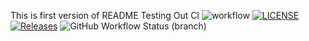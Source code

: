 This is first version of README
Testing Out Cl
![workflow](https://github.com/Banyar-Po2/sem/actions/workflows/main.yml/badge.svg)
[![LICENSE](https://img.shields.io/github/license/Banyar-Po2/sem.svg?style=flat-square)](https://github.com/Banyar-Po2/sem/blob/master/LICENSE)
[![Releases](https://img.shields.io/github/release/Banyar-Po2/sem/all.svg?style=flat-square)](https://github.com/Banyar-Po2/sem/releases)
![GitHub Workflow Status (branch)](https://img.shields.io/github/workflow/status/Banyar-Po2/sem/AworkflowformyHelloWorldApp/develop?style=flat-square)